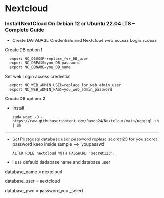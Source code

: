 # Nextcloud
### Install NextCloud On Debian 12 or Ubuntu 22.04 LTS – Complete Guide

- Create DATABASE Credentials and Nextcloud web access Login access

 Create DB option 1
 
      export NC_DBUSER=replace_for_DB_user
      export NC_DBPASS=you_DB_password
      export NC_DBNAME=you_DB_name

Set web Login access credential
      
      export NC_WEB_ADMIN_USER=replace_for_web_admin_user
      export NC_WEB_ADMIN_PASS=you_web_admin_password
  

 Create DB options 2

 


- Install

      sudo wget -O - https://raw.githubusercontent.com/Raxon24/Nextcloud/main/ncpgsql.sh | sh
---------------------------------------------------------------------------------------------------------------------------
 - Set Postgesql database user  password replase secret123  for you secret password keep inside sample --> 'youpasswd'

       ALTER ROLE nextcloud WITH PASSWORD 'secret123';
 - i use defauld dadabase name and database user 

  database_name = nextcloud
  
  database_user = nextcloud
  
  database_pwd = password_you _select
